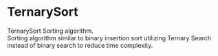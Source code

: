 # TernarySort
TernarySort Sorting algorithm.\
Sorting algorithm similar to binary insertion sort utilizing Ternary Search instead of binary search to reduce time complexity.
